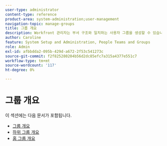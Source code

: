 ```yaml
---
user-type: administrator
content-type: reference
product-area: system-administration;user-management
navigation-topic: manage-groups
title: 그룹 개요
description: Workfront 관리자는 부서 구조와 일치하는 사용자 그룹을 생성할 수 있습니다. 그룹은 팀 및 회사와 유사하지만 구별됩니다. Workfront 관리자는 그룹에게 작업 및 커뮤니케이션이 필요한 Workfront 영역에 대한 액세스 권한을 부여합니다. 그런 다음 각 그룹은 사용자, 템플릿, 사용자 지정 양식 등의 Workfront 정보 및 프로젝트를 다른 부서의 정보와 별도로 유지할 수 있습니다. 각 그룹에 대해 하나 이상의 그룹 관리자가 필요합니다. 그룹 관리자는 그룹 페이지를 사용하여 그룹 그룹을 한 곳에서 관리할 수 있습니다. 하나의 그룹에 최대 14개의 하위 그룹 수준을 만들 수 있습니다.
author: Caroline
feature: System Setup and Administration, People Teams and Groups
role: Admin
exl-id: afbbdda2-095b-429d-a672-2f53c541273c
source-git-commit: f2f825280204b56d2dc85efc7a315a4377e551c7
workflow-type: tm+mt
source-wordcount: '117'
ht-degree: 0%

---
```


# 그룹 개요

이 섹션에는 다음 문서가 포함됩니다.

* [그룹 개요](../../../administration-and-setup/manage-groups/groups-overview/groups.md)
* [하위 그룹 개요](../../../administration-and-setup/manage-groups/groups-overview/subgroups.md)
* [홈 그룹 개요](../../../administration-and-setup/manage-groups/groups-overview/home-groups.md)

